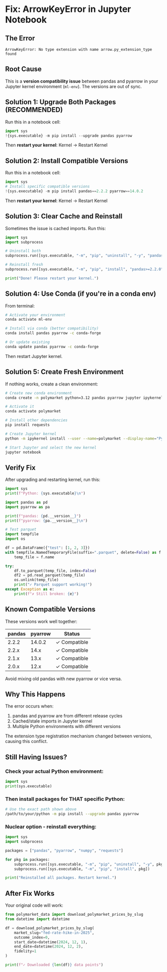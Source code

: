 # Fix: ArrowKeyError in Jupyter Notebook

## The Error
```
ArrowKeyError: No type extension with name arrow.py_extension_type found
```

## Root Cause
This is a **version compatibility issue** between pandas and pyarrow in your Jupyter kernel environment (`ml-env`). The versions are out of sync.

## Solution 1: Upgrade Both Packages (RECOMMENDED)

Run this in a notebook cell:

```python
import sys
!{sys.executable} -m pip install --upgrade pandas pyarrow
```

Then **restart your kernel**: Kernel → Restart Kernel

## Solution 2: Install Compatible Versions

Run this in a notebook cell:

```python
import sys
# Install specific compatible versions
!{sys.executable} -m pip install pandas==2.2.2 pyarrow==14.0.2
```

Then **restart your kernel**: Kernel → Restart Kernel

## Solution 3: Clear Cache and Reinstall

Sometimes the issue is cached imports. Run this:

```python
import sys
import subprocess

# Uninstall both
subprocess.run([sys.executable, "-m", "pip", "uninstall", "-y", "pandas", "pyarrow"])

# Reinstall fresh
subprocess.run([sys.executable, "-m", "pip", "install", "pandas>=2.2.0", "pyarrow>=14.0.0"])

print("Done! Please restart your kernel.")
```

## Solution 4: Use Conda (if you're in a conda env)

From terminal:

```bash
# Activate your environment
conda activate ml-env

# Install via conda (better compatibility)
conda install pandas pyarrow -c conda-forge

# Or update existing
conda update pandas pyarrow -c conda-forge
```

Then restart Jupyter kernel.

## Solution 5: Create Fresh Environment

If nothing works, create a clean environment:

```bash
# Create new conda environment
conda create -n polymarket python=3.12 pandas pyarrow jupyter ipykernel -c conda-forge

# Activate it
conda activate polymarket

# Install other dependencies
pip install requests

# Create Jupyter kernel
python -m ipykernel install --user --name=polymarket --display-name="Python (polymarket)"

# Start Jupyter and select the new kernel
jupyter notebook
```

## Verify Fix

After upgrading and restarting kernel, run this:

```python
import sys
print(f"Python: {sys.executable}\n")

import pandas as pd
import pyarrow as pa

print(f"pandas: {pd.__version__}")
print(f"pyarrow: {pa.__version__}\n")

# Test parquet
import tempfile
import os

df = pd.DataFrame({"test": [1, 2, 3]})
with tempfile.NamedTemporaryFile(suffix=".parquet", delete=False) as f:
    temp_file = f.name

try:
    df.to_parquet(temp_file, index=False)
    df2 = pd.read_parquet(temp_file)
    os.unlink(temp_file)
    print("✓ Parquet support working!")
except Exception as e:
    print(f"✗ Still broken: {e}")
```

## Known Compatible Versions

These versions work well together:

| pandas | pyarrow | Status |
|--------|---------|--------|
| 2.2.2  | 14.0.2  | ✓ Compatible |
| 2.2.x  | 14.x    | ✓ Compatible |
| 2.1.x  | 13.x    | ✓ Compatible |
| 2.0.x  | 12.x    | ✓ Compatible |

Avoid mixing old pandas with new pyarrow or vice versa.

## Why This Happens

The error occurs when:
1. pandas and pyarrow are from different release cycles
2. Cached/stale imports in Jupyter kernel
3. Multiple Python environments with different versions

The extension type registration mechanism changed between versions, causing this conflict.

## Still Having Issues?

### Check your actual Python environment:

```python
import sys
print(sys.executable)
```

### Then install packages for THAT specific Python:

```bash
# Use the exact path shown above
/path/to/your/python -m pip install --upgrade pandas pyarrow
```

### Nuclear option - reinstall everything:

```python
import sys
import subprocess

packages = ["pandas", "pyarrow", "numpy", "requests"]

for pkg in packages:
    subprocess.run([sys.executable, "-m", "pip", "uninstall", "-y", pkg])
    subprocess.run([sys.executable, "-m", "pip", "install", pkg])

print("Reinstalled all packages. Restart kernel.")
```

## After Fix Works

Your original code will work:

```python
from polymarket_data import download_polymarket_prices_by_slug
from datetime import datetime

df = download_polymarket_prices_by_slug(
    market_slug="fed-rate-hike-in-2025",
    outcome_index=0,
    start_date=datetime(2024, 12, 1),
    end_date=datetime(2024, 12, 2),
    fidelity=1
)

print(f"✓ Downloaded {len(df)} data points")
```
